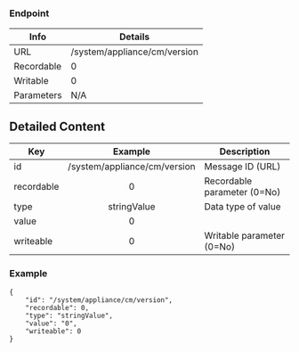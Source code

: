 # 



### Endpoint

| Info  | Details |
| ------------- | ------------- |
| URL   | /system/appliance/cm/version   |
| Recordable   | 0   |
| Writable   | 0   |
| Parameters  | N/A  |

## Detailed Content

|  Key  | Example | Description |
| ------------- | :------: | ------------------------------ |
|  id | /system/appliance/cm/version | Message ID (URL) |
|  recordable | 0 | Recordable parameter (0=No) |
|  type | stringValue | Data type of value |
|  value | 0 |  |
|  writeable | 0 | Writable parameter (0=No) |

### Example
```
{
    "id": "/system/appliance/cm/version",
    "recordable": 0,
    "type": "stringValue",
    "value": "0",
    "writeable": 0
}
```
